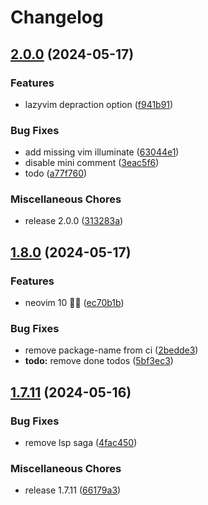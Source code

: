 # Changelog

## [2.0.0](https://github.com/rubiin/init.lua/compare/v1.8.0...v2.0.0) (2024-05-17)


### Features

* lazyvim depraction option ([f941b91](https://github.com/rubiin/init.lua/commit/f941b917035e179965d629858c8a0a21146e65dc))


### Bug Fixes

* add missing vim illuminate ([63044e1](https://github.com/rubiin/init.lua/commit/63044e14c8aee2991d064cdaf016be2b37ef042e))
* disable mini comment ([3eac5f6](https://github.com/rubiin/init.lua/commit/3eac5f6a5587945061cd2eec283bbc593a9c6c0e))
* todo ([a77f760](https://github.com/rubiin/init.lua/commit/a77f7606343805fdf697552e02ab3bdff239f594))


### Miscellaneous Chores

* release 2.0.0 ([313283a](https://github.com/rubiin/init.lua/commit/313283aad212940097c20c16d5eab6c2de3a348e))

## [1.8.0](https://github.com/rubiin/init.lua/compare/v1.7.11...v1.8.0) (2024-05-17)


### Features

* neovim 10 🎉🥳 ([ec70b1b](https://github.com/rubiin/init.lua/commit/ec70b1ba3f20345b2c4c634f6a20fc0bb7eac050))


### Bug Fixes

* remove package-name from ci ([2bedde3](https://github.com/rubiin/init.lua/commit/2bedde334cbdd89f91b4bb35cca26ebf9d9f9191))
* **todo:** remove done todos ([5bf3ec3](https://github.com/rubiin/init.lua/commit/5bf3ec382ecf378fdc84902dbe070b1aaa06ee37))

## [1.7.11](https://github.com/rubiin/init.lua/compare/v1.7.11...v1.7.11) (2024-05-16)


### Bug Fixes


* remove lsp saga ([4fac450](https://github.com/rubiin/init.lua/commit/4fac450d004042f47c0c907defccbcf123cace50))


### Miscellaneous Chores

* release 1.7.11 ([66179a3](https://github.com/rubiin/init.lua/commit/66179a3dee6343611277266ffe91b31bbae81806))
